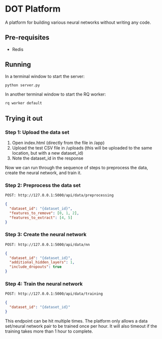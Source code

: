 # DOT Platform
A platform for building various neural networks without writing any code.

## Pre-requisites

* Redis

## Running

In a terminal window to start the server:
```bash
python server.py
```

In another terminal window to start the RQ worker:
```bash
rq worker default
```

## Trying it out

### Step 1: Upload the data set

1. Open index.html (directly from the file in /app)
1. Upload the test CSV file in /uploads (this will be uploaded to the same location, but with a new dataset_id)
1. Note the dataset_id in the response

Now we can run through the sequence of steps to preprocess the data, create the neural network, and train it.

### Step 2: Preprocess the data set

```bash
POST: http://127.0.0.1:5000/api/data/preprocessing
```
```json
{
  "dataset_id": "{dataset_id}",
  "features_to_remove": [0, 1, 2],
  "features_to_extract": [4, 5]
}
```

### Step 3: Create the neural network

```bash
POST: http://127.0.0.1:5000/api/data/nn
```
```json
{
  "dataset_id": "{dataset_id}",
  "additional_hidden_layers": 1,
  "include_dropouts": true
}
```

### Step 4: Train the neural network

```bash
POST: http://127.0.0.1:5000/api/data/training
```
```json
{
  "dataset_id": "{dataset_id}"
}
```

This endpoint can be hit multiple times. The platform only allows a data set/neural network pair to be trained once per hour. It will also timeout if the training takes more than 1 hour to complete.
